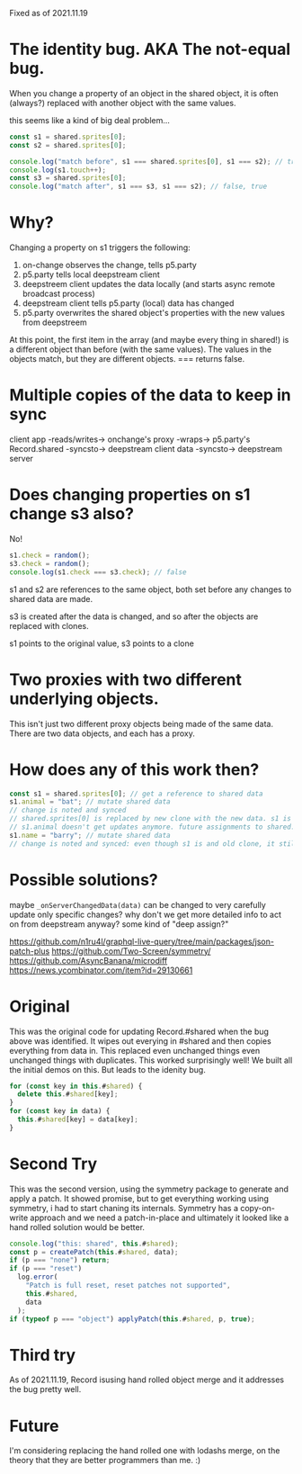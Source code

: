 Fixed as of 2021.11.19

# The identity bug. AKA The not-equal bug.

When you change a property of an object in the shared object, it is often (always?) replaced with another object with the same values.

this seems like a kind of big deal problem...

```javascript
const s1 = shared.sprites[0];
const s2 = shared.sprites[0];

console.log("match before", s1 === shared.sprites[0], s1 === s2); // true, true
console.log(s1.touch++);
const s3 = shared.sprites[0];
console.log("match after", s1 === s3, s1 === s2); // false, true
```

# Why?

Changing a property on s1 triggers the following:

1. on-change observes the change, tells p5.party
2. p5.party tells local deepstream client
3. deepstreem client updates the data locally (and starts async remote broadcast process)
4. deepstream client tells p5.party (local) data has changed
5. p5.party overwrites the shared object's properties with the new values from deepstreem

At this point, the first item in the array (and maybe every thing in shared!) is a different object than before (with the same values). The values in the objects match, but they are different objects. === returns false.

# Multiple copies of the data to keep in sync

client app -reads/writes-> onchange's proxy -wraps-> p5.party's Record.shared -syncsto-> deepstream client data -syncsto-> deepstream server

# Does changing properties on s1 change s3 also?

No!

```javascript
s1.check = random();
s3.check = random();
console.log(s1.check === s3.check); // false
```

s1 and s2 are references to the same object, both set before any changes to shared data are made.

s3 is created after the data is changed, and so after the objects are replaced with clones.

s1 points to the original value, s3 points to a clone

# Two proxies with two different underlying objects.

This isn't just two different proxy objects being made of the same data. There are two data objects, and each has a proxy.

# How does any of this work then?

```javascript
const s1 = shared.sprites[0]; // get a reference to shared data
s1.animal = "bat"; // mutate shared data
// change is noted and synced
// shared.sprites[0] is replaced by new clone with the new data. s1 is now an "old" clone
// s1.animal doesn't get updates anymore. future assignments to shared.sprites[0] won't show upon s1 though!
s1.name = "barry"; // mutate shared data
// change is noted and synced: even though s1 is and old clone, it still sends changes just fine (but won't receive them)
```

# Possible solutions?

maybe `_onServerChangedData(data)` can be changed to very carefully update only specific changes? why don't we get more detailed info to act on from deepstream anyway? some kind of "deep assign?"

https://github.com/n1ru4l/graphql-live-query/tree/main/packages/json-patch-plus
https://github.com/Two-Screen/symmetry/
https://github.com/AsyncBanana/microdiff
https://news.ycombinator.com/item?id=29130661

# Original

This was the original code for updating Record.#shared when the bug above was identified. It wipes out everying in #shared and then copies everything from data in. This replaced even unchanged things even unchanged things with duplicates. This worked surprisingly well! We built all the initial demos on this. But leads to the idenity bug.

```javascript
for (const key in this.#shared) {
  delete this.#shared[key];
}
for (const key in data) {
  this.#shared[key] = data[key];
}
```

# Second Try

This was the second version, using the symmetry package to generate and apply a patch. It showed promise, but to get everything working using symmetry, i had to start chaning its internals. Symmetry has a copy-on-write approach and we need a patch-in-place and ultimately it looked like a hand rolled solution would be better.

```javascript
console.log("this: shared", this.#shared);
const p = createPatch(this.#shared, data);
if (p === "none") return;
if (p === "reset")
  log.error(
    "Patch is full reset, reset patches not supported",
    this.#shared,
    data
  );
if (typeof p === "object") applyPatch(this.#shared, p, true);
```

# Third try

As of 2021.11.19, Record isusing hand rolled object merge and it addresses the bug pretty well.

# Future

I'm considering replacing the hand rolled one with lodashs merge, on the theory that they are better programmers than me. :)
